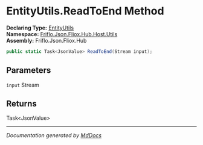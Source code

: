 ﻿<!--  
  <auto-generated>   
    The contents of this file were generated by a tool.  
    Changes to this file may be list if the file is regenerated  
  </auto-generated>   
-->

# EntityUtils.ReadToEnd Method

**Declaring Type:** [EntityUtils](../index.md)  
**Namespace:** [Friflo.Json.Fliox.Hub.Host.Utils](../../index.md)  
**Assembly:** Friflo.Json.Fliox.Hub

```csharp
public static Task<JsonValue> ReadToEnd(Stream input);
```

## Parameters

`input`  Stream

## Returns

Task\<JsonValue\>

___

*Documentation generated by [MdDocs](https://github.com/ap0llo/mddocs)*
